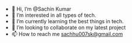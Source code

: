- 👋 Hi, I’m @Sachin Kumar
- 👀 I’m interested in all types of tech.
- 🌱 I’m currently learning the best things in tech.
- 💞️ I’m looking to collaborate on my latest project
- 📫 How to reach me sachhu007sk@gmail.com

